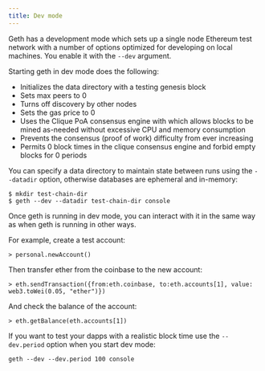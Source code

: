 ```yaml
---
title: Dev mode
---
```


Geth has a development mode which sets up a single node Ethereum test network with a number of options optimized for developing on local machines. You enable it with the `--dev` argument.

Starting geth in dev mode does the following:

-   Initializes the data directory with a testing genesis block
-   Sets max peers to 0
-   Turns off discovery by other nodes
-   Sets the gas price to 0
-   Uses the Clique PoA consensus engine with which allows blocks to be mined as-needed without excessive CPU and memory consumption
-   Prevents the consensus (proof of work) difficulty from ever increasing
-   Permits 0 block times in the clique consensus engine and forbid empty blocks for 0 periods

You can specify a data directory to maintain state between runs using the `--datadir` option, otherwise databases are ephemeral and in-memory:

```shell
$ mkdir test-chain-dir
$ geth --dev --datadir test-chain-dir console
```

Once geth is running in dev mode, you can interact with it in the same way as when geth is running in other ways.

For example, create a test account:

```shell
> personal.newAccount()
```

Then transfer ether from the coinbase to the new account:

```shell
> eth.sendTransaction({from:eth.coinbase, to:eth.accounts[1], value: web3.toWei(0.05, "ether")})
```

And check the balance of the account:

```shell
> eth.getBalance(eth.accounts[1])
```

If you want to test your dapps with a realistic block time use the `--dev.period` option when you start dev mode:

```shell
geth --dev --dev.period 100 console
```
